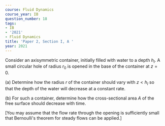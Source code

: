 ```yaml
---
course: Fluid Dynamics
course_year: IB
question_number: 18
tags:
- IB
- '2021'
- Fluid Dynamics
title: 'Paper 2, Section I, A '
year: 2021
---
```




Consider an axisymmetric container, initially filled with water to a depth $h_{I}$. A small circular hole of radius $r_{0}$ is opened in the base of the container at $z=0$.

(a) Determine how the radius $r$ of the container should vary with $z<h_{I}$ so that the depth of the water will decrease at a constant rate.

(b) For such a container, determine how the cross-sectional area $A$ of the free surface should decrease with time.

[You may assume that the flow rate through the opening is sufficiently small that Bernoulli's theorem for steady flows can be applied.]